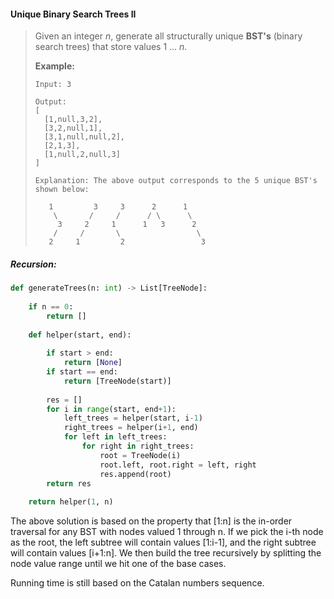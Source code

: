 #### Unique Binary Search Trees II

> Given an integer _n_, generate all structurally unique **BST's** \(binary search trees\) that store values 1 ... _n_.
>
> **Example:**
>
> ```
> Input: 3
>
> Output:
> [
>   [1,null,3,2],
>   [3,2,null,1],
>   [3,1,null,null,2],
>   [2,1,3],
>   [1,null,2,null,3]
> ]
>
> Explanation: The above output corresponds to the 5 unique BST's shown below:
>
>    1         3     3      2      1
>     \       /     /      / \      \
>      3     2     1      1   3      2
>     /     /       \                 \
>    2     1         2                 3
> ```

##### Recursion:

```py
def generateTrees(n: int) -> List[TreeNode]:
    
    if n == 0:
        return []
    
    def helper(start, end):
        
        if start > end:
            return [None]
        if start == end:
            return [TreeNode(start)]
        
        res = []
        for i in range(start, end+1):
            left_trees = helper(start, i-1)
            right_trees = helper(i+1, end)
            for left in left_trees:
                for right in right_trees:
                    root = TreeNode(i)
                    root.left, root.right = left, right
                    res.append(root)
        return res
    
    return helper(1, n)
```

The above solution is based on the property that \[1:n\] is the in-order traversal for any BST with nodes valued 1 through n. If we pick the i-th node as the root, the left subtree will contain values \[1:i-1\], and the right subtree will contain values \[i+1:n\]. We then build the tree recursively by splitting the node value range until we hit one of the base cases.

Running time is still based on the Catalan numbers sequence. 

